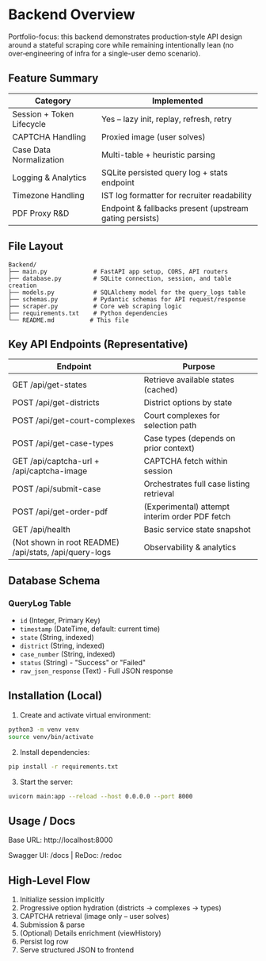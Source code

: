 # Backend Overview

Portfolio-focus: this backend demonstrates production‑style API design around a stateful scraping core while remaining intentionally lean (no over‑engineering of infra for a single-user demo scenario).

## Feature Summary

| Category                  | Implemented                                             |
| ------------------------- | ------------------------------------------------------- |
| Session + Token Lifecycle | Yes – lazy init, replay, refresh, retry                 |
| CAPTCHA Handling          | Proxied image (user solves)                             |
| Case Data Normalization   | Multi-table + heuristic parsing                         |
| Logging & Analytics       | SQLite persisted query log + stats endpoint             |
| Timezone Handling         | IST log formatter for recruiter readability             |
| PDF Proxy R&D             | Endpoint & fallbacks present (upstream gating persists) |

## File Layout

```
Backend/
├── main.py             # FastAPI app setup, CORS, API routers
├── database.py         # SQLite connection, session, and table creation
├── models.py           # SQLAlchemy model for the query_logs table
├── schemas.py          # Pydantic schemas for API request/response
├── scraper.py          # Core web scraping logic
├── requirements.txt    # Python dependencies
└── README.md          # This file
```

## Key API Endpoints (Representative)

| Endpoint                                               | Purpose                                        |
| ------------------------------------------------------ | ---------------------------------------------- |
| GET /api/get-states                                    | Retrieve available states (cached)             |
| POST /api/get-districts                                | District options by state                      |
| POST /api/get-court-complexes                          | Court complexes for selection path             |
| POST /api/get-case-types                               | Case types (depends on prior context)          |
| GET /api/captcha-url + /api/captcha-image              | CAPTCHA fetch within session                   |
| POST /api/submit-case                                  | Orchestrates full case listing retrieval       |
| POST /api/get-order-pdf                                | (Experimental) attempt interim order PDF fetch |
| GET /api/health                                        | Basic service state snapshot                   |
| (Not shown in root README) /api/stats, /api/query-logs | Observability & analytics                      |

## Database Schema

### QueryLog Table

- `id` (Integer, Primary Key)
- `timestamp` (DateTime, default: current time)
- `state` (String, indexed)
- `district` (String, indexed)
- `case_number` (String, indexed)
- `status` (String) - "Success" or "Failed"
- `raw_json_response` (Text) - Full JSON response

## Installation (Local)

1. Create and activate virtual environment:

```bash
python3 -m venv venv
source venv/bin/activate
```

2. Install dependencies:

```bash
pip install -r requirements.txt
```

3. Start the server:

```bash
uvicorn main:app --reload --host 0.0.0.0 --port 8000
```

## Usage / Docs

Base URL: http://localhost:8000

Swagger UI: /docs | ReDoc: /redoc

## High-Level Flow

1. Initialize session implicitly
2. Progressive option hydration (districts → complexes → types)
3. CAPTCHA retrieval (image only – user solves)
4. Submission & parse
5. (Optional) Details enrichment (viewHistory)
6. Persist log row
7. Serve structured JSON to frontend

